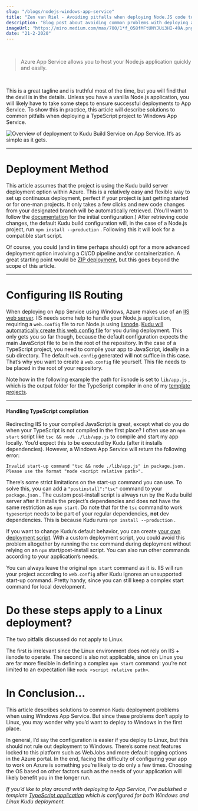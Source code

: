 ```yaml
---
slug: "/blogs/nodejs-windows-app-service"
title: "Zen van Riel - Avoiding pitfalls when deploying Node.JS code to Windows App Service"
description: "Blog post about avoiding common problems with deploying a Node.JS app to Azure Windows App Service"
imageUrl: "https://miro.medium.com/max/700/1*f_058fMFtUNYJUi3HI-49A.png"
date: "21-2-2020"
---
```


<br>

> Azure App Service allows you to host your Node.js application quickly and easily.

<br>

This is a great tagline and is truthful most of the time, but you will find that the devil is in the details. Unless you have a vanilla Node.js application, you will likely have to take some steps to ensure successful deployments to App Service. To show this in practice, this article will describe solutions to common pitfalls when deploying a TypeScript project to Windows App Service.

![Overview of deployment to Kudu Build Service on App Service. It’s as simple as it gets.](https://cdn-images-1.medium.com/max/3000/1*f_058fMFtUNYJUi3HI-49A.png)

---

# Deployment Method

This article assumes that the project is using the Kudu build server deployment option within Azure. This is a relatively easy and flexible way to set up continuous deployment, perfect if your project is just getting started or for one-man projects. It only takes a few clicks and new code changes from your designated branch will be automatically retrieved. (You’ll want to follow the [documentation](https://docs.microsoft.com/en-us/Azure/app-service/deploy-continuous-deployment#enable-continuous-deployment) for the initial configuration.) After retrieving code changes, the default Kudu build configuration will, in the case of a Node.js project, run `npm install --production` . Following this it will look for a compatible start script.

Of course, you could (and in time perhaps should) opt for a more advanced deployment option involving a CI/CD pipeline and/or containerization. A great starting point would be [ZIP deployment](https://docs.microsoft.com/en-us/azure/app-service/deploy-zip), but this goes beyond the scope of this article.

---

# Configuring IIS Routing

When deploying on App Service using Windows, Azure makes use of an [IIS web server](https://en.wikipedia.org/wiki/Internet_Information_Services). IIS needs some help to handle your Node.js application, requiring a `web.config` file to run Node.js using [iisnode](https://github.com/tjanczuk/iisnode). [Kudu will automatically create this web.config file](https://github.com/projectkudu/kudu/wiki/Using-a-custom-web.config-for-Node-apps) for you during deployment. This only gets you so far though, because the default configuration expects the main JavaScript file to be in the root of the repository. In the case of a TypeScript project, you need to compile your app to JavaScript, ideally in a sub directory. The default `web.config` generated will not suffice in this case. That’s why you want to create a `web.config` file yourself. This file needs to be placed in the root of your repository.

Note how in the following example the path for iisnode is set to `lib/app.js` , which is the output folder for the TypeScript compiler in one of my [template projects](https://github.com/Zenulous/typescript-project-template).

---

#### Handling TypeScript compilation

Redirecting IIS to your compiled JavaScript is great, except what do you do when your TypeScript is not compiled in the first place? I often use an `npm start` script like `tsc && node ./lib/app.js` to compile and start my app locally. You’d expect this to be executed by Kudu (after it installs dependencies). However, a Windows App Service will return the following error:

```
Invalid start-up command "tsc && node ./lib/app.js" in package.json. Please use the format "node <script relative path>".
```

There’s some strict limitations on the start-up command you can use. To solve this, you can add a `"postinstall":"tsc"` command to your `package.json` . The custom post-install script is always run by the Kudu build server after it installs the project’s dependencies and does not have the same restriction as `npm start`. Do note that for the `tsc` command to work `typescript` needs to be part of your regular dependencies, **not** dev dependencies. This is because Kudu runs `npm install --production` .

If you want to change Kudu’s default behavior, you can create [your own deployment script](https://github.com/projectkudu/kudu/wiki/Custom-Deployment-Script). With a custom deployment script, you could avoid this problem altogether by running the `tsc` command during deployment without relying on an `npm` start/post-install script. You can also run other commands according to your application’s needs.

You can always leave the original `npm start` command as it is. IIS will run your project according to `web.config` after Kudu ignores an unsupported start-up command. Pretty handy, since you can still keep a complex start command for local development.

# Do these steps apply to a Linux deployment?

The two pitfalls discussed do not apply to Linux.

The first is irrelevant since the Linux environment does not rely on IIS + iisnode to operate. The second is also not applicable, since on Linux you are far more flexible in defining a complex `npm start` command: you’re not limited to an expectation like `node <script relative path>`.

# In Conclusion…

This article describes solutions to common Kudu deployment problems when using Windows App Service. But since these problems don’t apply to Linux, you may wonder why you’d want to deploy to Windows in the first place.

In general, I’d say the configuration is easier if you deploy to Linux, but this should not rule out deployment to Windows. There’s some neat features locked to this platform such as WebJobs and more default logging options in the Azure portal. In the end, facing the difficulty of configuring your app to work on Azure is something you’re likely to do only a few times. Choosing the OS based on other factors such as the needs of your application will likely benefit you in the longer run.

_If you’d like to play around with deploying to App Service, I’ve published a template [TypeScript application](https://github.com/Zenulous/typescript-project-template) which is configured for both Windows and Linux Kudu deployment._
